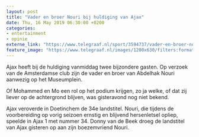 ```yaml
---
layout: post
title: "Vader en broer Nouri bij huldiging van Ajax"
date: Thu, 16 May 2019 06:30:00 +0200
categories: 
- entertainment 
- opinie 
externe_link: "https://www.telegraaf.nl/sport/3594737/vader-en-broer-nouri-bij-huldiging-van-ajax"
feature_image: "https://www.telegraaf.nl/images/1200x630/filters:format(jpeg):quality(80)/cdn-kiosk-api.telegraaf.nl/ce8f6792-7759-11e9-bf6e-02d1dbdc35d1.jpg"
---
```


<p class="intro">Ajax heeft bij de huldiging vanmiddag twee bijzondere gasten. Op verzoek van de Amsterdamse club zijn de vader en broer van Abdelhak Nouri aanwezig op het Museumplein.</p> <p>Of Mohammed en Mo een rol op het podium krijgen, zo ja welke, of dat zij liever op de achtergrond blijven, was gisteravond nog niet bekend.</p><p>Ajax veroverde in Doetinchem de 34e landstitel. Nouri, die tijdens de voorbereiding op vorig seizoen ernstig en blijvend hersenletsel opliep, speelde in Ajax 1 met nummer 34. Donny van de Beek droeg de landstitel van Ajax gisteren op aan zijn boezemvriend Nouri.</p>
